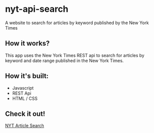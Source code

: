 # nyt-api-search
A website to search for articles by keyword published by the New York Times

## How it works?
This app uses the New York Times REST api to search for articles by keyword and date range published in the New York Times.

## How it's built:
* Javascript
* REST Api
* HTML / CSS

## Check it out!
[NYT Article Search](https://sharkrachel.github.io/nyt-api-search/)
